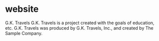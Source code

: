 # website
G.K. Travels
G.K. Travels is a project created with the goals of education, etc.
G.K. Travels was produced by G.K. Travels, Inc., and created by The Sample Company.
